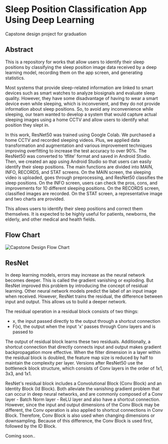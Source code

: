 # Sleep Position Classification App Using Deep Learning
Capstone design project for graduation

## Abstract
This is a repository for works that allow users to identify their sleep positions by classifying the sleep position image data received by a deep learning model, recording them on the app screen, and generating statistics.

Most systems that provide sleep-related information are linked to smart devices such as smart watches to analyze biosignals and evaluate sleep quality. However, they have some disadvantage of having to wear a smart device even while sleeping, which is inconvenient, and they do not provide information about sleep positions. So, to avoid any inconvenience while sleeping, our team wanted to develop a system that would capture actual sleeping images using a home CCTV and allow users to identify what position they slept in.

In this work, ResNet50 was trained using Google Colab. We purchased a home CCTV and recorded sleeping videos. Plus, we applied data transformation and augmentation and various improvement techniques improving overfitting to increase the test accuracy to over 90%. The ResNet50 was converted to 'tflite' format and saved in Android Studio. Then, we created an app using Android Studio so that users can easily identify their sleep positions. The main functions are divided into MAIN, INFO, RECORDS, and STAT screens. On the MAIN screen, the sleeping video is uploaded, goes through preprocessing, and ResNet50 classifies the sleep positions. On the INFO screen, users can check the pros, cons, and improvements for 10 different sleeping positions. On the RECORDS screen, classified images are recorded. On the STAT screen, a representative image and two charts are provided.

This allows users to identify their sleep positions and correct them themselves. It is expected to be highly useful for patients, newborns, the elderly, and other medical and health fields.

## Flow Chart
![Capstone Design Flow Chart](https://github.com/parkjjoe/capstone-design/assets/105961163/65fff919-495e-40cc-a756-18885438fcb8)

## ResNet
In deep learning models, errors may increase as the neural network becomes deeper. This is called the gradient vanishing or exploding. But ResNet improved this problem by introducing the concept of residual learning. Other neural network models predict the label of an input image when received. However, ResNet trains the residual, the difference between input and output. This allows us to build a deeper network.

The residual operation in a residual block consists of two things:
- x, the input passed directly to the output through a shortcut connection
- F(x), the output when the input 'x' passes through Conv layers and is passed to

The output of residual block learns these two residuals. Additionally, a shortcut connection that directly connects input and output makes gradient backpropagation more effective. When the filter dimension in a layer within the residual block is doubled, the feature map size is reduced by half to maintain the complexity per layer. Versions after ResNet50 use the bottleneck block structure, which consists of Conv layers in the order of 1x1, 3x3, and 1x1.

ResNet's residual block includes a Convolutional Block (Conv Block) and an Identity Block (Id Block). Both alleviate the vanishing gradient problem that can occur in deep neural networks, and are commonly composed of a Conv layer - Batch Norm layer - ReLU layer and also have a shortcut connection. However, since the input and output dimensions of the Conv Block may be different, the Conv operation is also applied to shortcut connections in Conv Block. Therefore, Conv Block is also used when changing dimensions or downsampling. Because of this difference, the Conv Block is used first, followed by the ID Block.

Coming soon..
